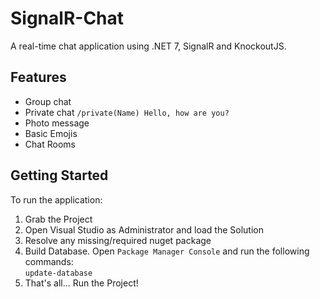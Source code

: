 # SignalR-Chat
A real-time chat application using .NET 7, SignalR and KnockoutJS.
## Features
* Group chat
* Private chat `/private(Name) Hello, how are you?`
* Photo message
* Basic Emojis
* Chat Rooms

## Getting Started

To run the application:

1. Grab the Project
2. Open Visual Studio as Administrator and load the Solution
3. Resolve any missing/required nuget package
4. Build Database. Open `Package Manager Console` and run the following commands: <br />
`update-database` <br />
5. That's all... Run the Project!
